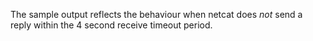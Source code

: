 The sample output reflects the behaviour when netcat does *not* send a reply within the 4 second receive timeout period.
